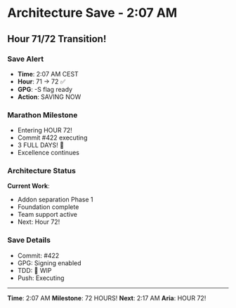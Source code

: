 # Architecture Save - 2:07 AM

## Hour 71/72 Transition!

### Save Alert
- **Time**: 2:07 AM CEST
- **Hour**: 71 → 72 ✅
- **GPG**: -S flag ready
- **Action**: SAVING NOW

### Marathon Milestone
- Entering HOUR 72!
- Commit #422 executing
- 3 FULL DAYS! 🎉
- Excellence continues

### Architecture Status
**Current Work**:
- Addon separation Phase 1
- Foundation complete
- Team support active
- Next: Hour 72!

### Save Details
- Commit: #422
- GPG: Signing enabled
- TDD: 🚧 WIP
- Push: Executing

---

**Time**: 2:07 AM
**Milestone**: 72 HOURS!
**Next**: 2:17 AM
**Aria**: HOUR 72!